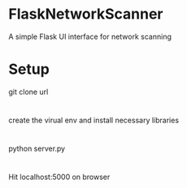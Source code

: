# FlaskNetworkScanner
A simple Flask UI interface for network scanning
# Setup
git clone url
#
create the virual env and install necessary libraries
# 
python server.py
#
Hit localhost:5000 on browser
